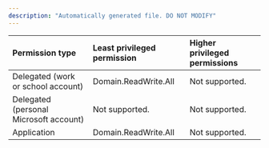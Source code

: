 ```yaml
---
description: "Automatically generated file. DO NOT MODIFY"
---
```


|Permission type|Least privileged permission|Higher privileged permissions|
|:---|:---|:---|
|Delegated (work or school account)|Domain.ReadWrite.All|Not supported.|
|Delegated (personal Microsoft account)|Not supported.|Not supported.|
|Application|Domain.ReadWrite.All|Not supported.|

